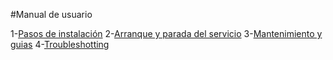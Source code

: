 #Manual de usuario

1-[Pasos de instalación](PasosDeInstalacion.md)
2-[Arranque y parada del servicio](ArranqueParadaServicio.md)
3-[Mantenimiento y guias](Mantenimiento.md)
4-[Troubleshotting](Troubleshooting.md)
